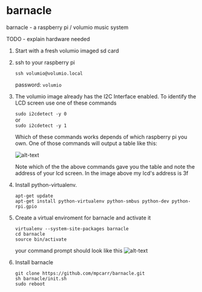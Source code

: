 # barnacle
barnacle - a raspberry pi / volumio music system

TODO - explain hardware needed

1. Start with a fresh volumio imaged sd card
2. ssh to your raspberry pi

   ```
   ssh volumio@volumio.local
   ```
   password: ```volumio```

3. The volumio image already has the I2C Interface enabled. To identify the LCD screen use one of these commands

   ```sudo i2cdetect -y 0```  
   or  
   ```sudo i2cdetect -y 1```
   
   Which of these commands works depends of which raspberry pi you own. One of those commands will output a table like this:
   
   ![alt-text](https://cloud.githubusercontent.com/assets/6593426/25049325/421a2aa4-2139-11e7-9eaf-704951280f5e.png "i2cdetect")
   
   Note which of the the above commands gave you the table and note the address of your lcd screen. In the image above my lcd's address is 3f
   
4. Install python-virtualenv.

   ```
   apt-get update
   apt-get install python-virtualenv python-smbus python-dev python-rpi.gpio
   ```
5. Create a virtual enviroment for barnacle and activate it

   ```
   virtualenv --system-site-packages barnacle
   cd barnacle
   source bin/activate
   ```
   your command prompt should look like this
   ![alt-text](https://cloud.githubusercontent.com/assets/6593426/25050948/1e776d60-2142-11e7-9a46-d9fa40766c31.png "barnacle virtual enviroment")
   
6. Install barnacle
   ```
   git clone https://github.com/mpcarr/barnacle.git
   sh barnacle/init.sh
   sudo reboot
   ```
   
   
   
